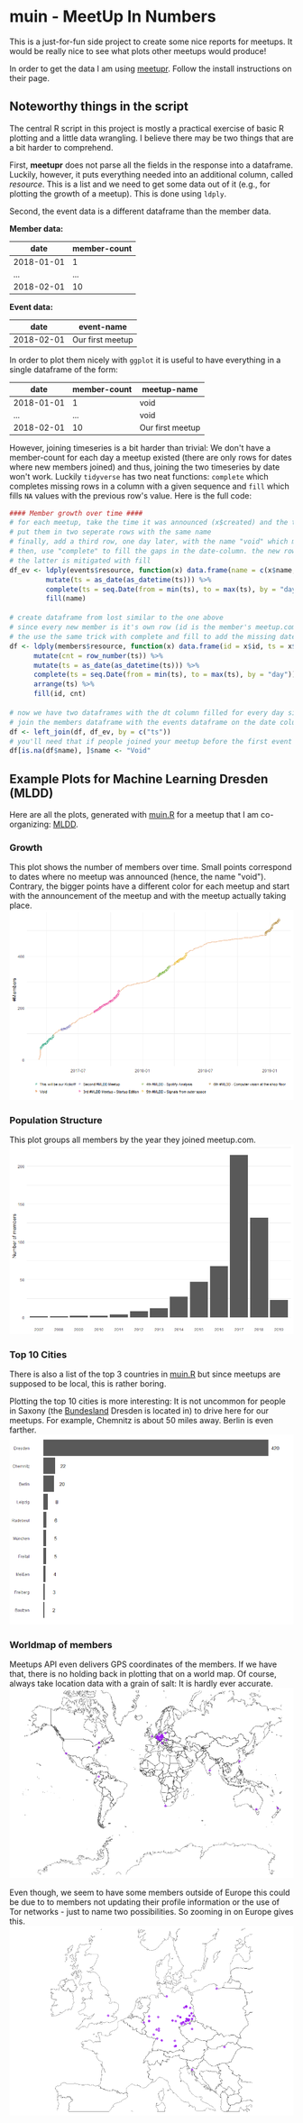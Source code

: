 # muin - **M**eet**U**p **I**n **N**umbers
This is a just-for-fun side project to create some nice reports for meetups. It would be really nice to see what plots other meetups would produce!

In order to get the data I am using [meetupr](https://github.com/rladies/meetupr). Follow the install instructions on their page.

## Noteworthy things in the script
The central R script in this project is mostly a practical exercise of basic R plotting and a little data wrangling. I believe there may be two things that are a bit harder to comprehend.

First, **meetupr** does not parse all the fields in the response into a dataframe. Luckily, however, it puts everything needed into an additional column, called _resource_. This is a list and we need to get some data out of it (e.g., for plotting the growth of a meetup). This is done using ```ldply```.

Second, the event data is a different dataframe than the member data.

**Member data:**

| date | member-count |
| --- | --- |
| 2018-01-01 | 1 |
| ... | ... |
| 2018-02-01 | 10 |

**Event data:**

| date | event-name |
| --- | --- |
| 2018-02-01 | Our first meetup |

In order to plot them nicely with ```ggplot``` it is useful to have everything in a single dataframe of the form:

| date | member-count | meetup-name |
| --- | --- | --- |
| 2018-01-01 | 1 | void |
| ... | ... | void |
| 2018-02-01 | 10 | Our first meetup |

However, joining timeseries is a bit harder than trivial: We don't have a member-count for each day a meetup existed (there are only rows for dates where new members joined) and thus, joining the two timeseries by date won't work. Luckily ```tidyverse``` has two neat functions: ```complete``` which completes missing rows in a column with a given sequence and ```fill``` which fills ```NA``` values with the previous row's value. Here is the full code:
```R
#### Member growth over time ####
# for each meetup, take the time it was announced (x$created) and the time it happened (x$time) and
# put them in two seperate rows with the same name
# finally, add a third row, one day later, with the name "void" which marks the time period between two meetups
# then, use "complete" to fill the gaps in the date-column. the new rows will have "NA" in the name column.
# the latter is mitigated with fill
df_ev <- ldply(events$resource, function(x) data.frame(name = c(x$name, x$name, "Void"), ts = c(x$created/1000, x$time/1000, (x$time/1000 + 24)))) %>%
         mutate(ts = as_date(as_datetime(ts))) %>%
         complete(ts = seq.Date(from = min(ts), to = max(ts), by = "day")) %>%
         fill(name)

# create dataframe from lost similar to the one above
# since every new member is it's own row (id is the member's meetup.com id), the row_count is the total count of members.
# the use the same trick with complete and fill to add the missing dates
df <- ldply(members$resource, function(x) data.frame(id = x$id, ts = x$group_profile$created/1000)) %>%
      mutate(cnt = row_number(ts)) %>%
      mutate(ts = as_date(as_datetime(ts))) %>%
      complete(ts = seq.Date(from = min(ts), to = max(ts), by = "day")) %>%
      arrange(ts) %>%
      fill(id, cnt)

# now we have two dataframes with the dt column filled for every day since the start of the meetup
# join the members dataframe with the events dataframe on the date column
df <- left_join(df, df_ev, by = c("ts"))
# you'll need that if people joined your meetup before the first event was scheduled
df[is.na(df$name), ]$name <- "Void"
```

## Example Plots for Machine Learning Dresden (MLDD)
Here are all the plots, generated with [muin.R](muin.R) for a meetup that I am co-organizing: [MLDD](https://www.meetup.com/MLDD-Machine-Learning-Dresden/).

### Growth
This plot shows the number of members over time. Small points correspond to dates where no meetup was announced (hence, the name "void"). Contrary, the bigger points have a different color for each meetup and start with the announcement of the meetup and with the meetup actually taking place. 
![growth](mldd/growth.png)

### Population Structure
This plot groups all members by the year they joined meetup.com.
![population structure](mldd/population_structure.png)

### Top 10 Cities
There is also a list of the top 3 countries in [muin.R](muin.R) but since meetups are supposed to be local, this is rather boring.

Plotting the top 10 cities is more interesting: It is not uncommon for people in Saxony (the [Bundesland](https://en.wikipedia.org/wiki/L%C3%A4nder) Dresden is located in) to drive here for our meetups. For example, Chemnitz is about 50 miles away. Berlin is even farther.
![top 10 cities](mldd/top_10_cities.png)

### Worldmap of members
Meetups API even delivers GPS coordinates of the members. If we have that, there is no holding back in plotting that on a world map. Of course, always take location data with a grain of salt: It is hardly ever accurate.
![world map](mldd/world.png)

Even though, we seem to have some members outside of Europe this could be due to to members not updating their profile information or the use of Tor networks - just to name two possibilities. So zooming in on Europe gives this.
![world map (zoomed in)](mldd/world_zoom.png)
